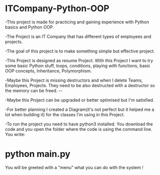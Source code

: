 # ITCompany-Python-OOP

-This project is made for practicing and gaining experience with Python basics and Python OOP. 

-The Project is an IT Company that has different types of employees and projects. 

-The goal of this project is to make something simple but effective project. 

-This Project is designed as resume Project. With this Project I want to try some basic Python stuff, loops, conditions, playing with functions, basic OOP concepts, Inheritance, Polymorphism. 

-Maybe this Project is missing destructors and when I delete Teams, Employees, Projects. They need to be also destructed with a destructor so the memory can be freed. --

-Maybe this Project can be upgraded or better optimised but I'm satisfied.

-For better planning I created a Diagram(it's not perfect but it helped me a lot when building it) for the classes I'm using in this Project.

-To run the project you need to have python3 installed. You download the code and you open the folder where the code is using the command line. You write:
# python main.py
You will be greeted with a "menu" what you can do with the system !
